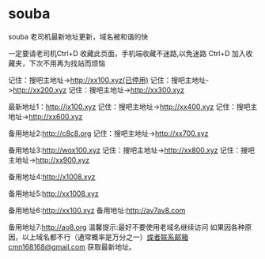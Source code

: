 # souba
souba
老司机最新地址更新，域名被和谐的快

一定要请老司机Ctrl+D 收藏此页面，手机端收藏不迷路,以免迷路 Ctrl+D 加入收藏夹，下次不用再为找站而烦恼

记住：搜吧主地址->http://xx100.xyz(已停用)  记住：搜吧主地址->http://xx200.xyz    记住：搜吧主地址->http://xx300.xyz   

最新地址1：http://ix100.xyz      记住：搜吧主地址->http://xx400.xyz   记住：搜吧主地址->http://xx600.xyz    
  
备用地址2:http://c8c8.org       记住：搜吧主地址->http://xx700.xyz        

备用地址3:http://wox100.xyz     记住：搜吧主地址->http://xx800.xyz    记住：搜吧主地址->http://xx900.xyz

备用地址4:http://x1008.xyz

备用地址5:http://xx1008.xyz

备用地址6:http://xx100.xyz     备用地址:http://av7av8.com

备用地址7:http://ao8.org 温馨提示:最好不要使用老域名继续访问 如果因各种原因，以上域名都不行（通常概率是万分之一）或者联系邮箱cmn168168@gmail.com 获取最新地址。

